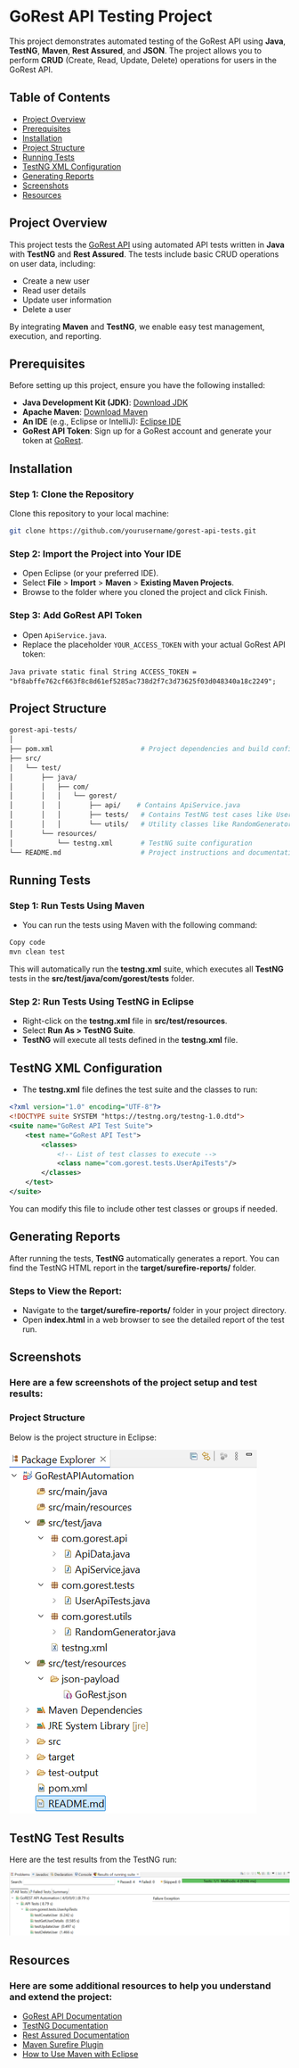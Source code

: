# GoRest API Testing Project

This project demonstrates automated testing of the GoRest API using **Java**, **TestNG**, **Maven**, **Rest Assured**, and **JSON**. The project allows you to perform **CRUD** (Create, Read, Update, Delete) operations for users in the GoRest API.

## Table of Contents
- [Project Overview](#project-overview)
- [Prerequisites](#prerequisites)
- [Installation](#installation)
- [Project Structure](#project-structure)
- [Running Tests](#running-tests)
- [TestNG XML Configuration](#testng-xml-configuration)
- [Generating Reports](#generating-reports)
- [Screenshots](#screenshots)
- [Resources](#resources)

## Project Overview

This project tests the [GoRest API](https://gorest.co.in/) using automated API tests written in **Java** with **TestNG** and **Rest Assured**. The tests include basic CRUD operations on user data, including:

- Create a new user
- Read user details
- Update user information
- Delete a user

By integrating **Maven** and **TestNG**, we enable easy test management, execution, and reporting.

## Prerequisites

Before setting up this project, ensure you have the following installed:

- **Java Development Kit (JDK)**: [Download JDK](https://www.oracle.com/java/technologies/javase-jdk11-downloads.html)
- **Apache Maven**: [Download Maven](https://maven.apache.org/download.cgi)
- **An IDE** (e.g., Eclipse or IntelliJ): [Eclipse IDE](https://www.eclipse.org/downloads/)
- **GoRest API Token**: Sign up for a GoRest account and generate your token at [GoRest](https://gorest.co.in/).

## Installation

### Step 1: Clone the Repository

Clone this repository to your local machine:

```bash
git clone https://github.com/yourusername/gorest-api-tests.git
```
### Step 2: Import the Project into Your IDE

- Open Eclipse (or your preferred IDE).
- Select **File** > **Import** > **Maven** > **Existing Maven Projects**.
- Browse to the folder where you cloned the project and click Finish.

### Step 3: Add GoRest API Token

- Open `ApiService.java`.
- Replace the placeholder `YOUR_ACCESS_TOKEN` with your actual GoRest API token:

`Java private static final String ACCESS_TOKEN = "bf8abffe762cf663f8c8d61ef5285ac738d2f7c3d73625f03d048340a18c2249"; `

## Project Structure

```bash
gorest-api-tests/
│
├── pom.xml                      # Project dependencies and build configuration
├── src/
│   └── test/
│       ├── java/
│       │   ├── com/
│       │   │   └── gorest/
│       │   │       ├── api/    # Contains ApiService.java
│       │   │       ├── tests/   # Contains TestNG test cases like UserApiTests.java
│       │   │       └── utils/   # Utility classes like RandomGenerator.java
│       └── resources/
│           └── testng.xml       # TestNG suite configuration
└── README.md                    # Project instructions and documentation
```
## Running Tests

### Step 1: Run Tests Using Maven

- You can run the tests using Maven with the following command:

```bash
Copy code
mvn clean test
```

This will automatically run the **testng.xml** suite, which executes all **TestNG** tests in the **src/test/java/com/gorest/tests** folder.

### Step 2: Run Tests Using TestNG in Eclipse

- Right-click on the **testng.xml** file in **src/test/resources**.
- Select **Run As > TestNG Suite**.
- **TestNG** will execute all tests defined in the **testng.xml** file.

## TestNG XML Configuration

- The **testng.xml** file defines the test suite and the classes to run:

```xml
<?xml version="1.0" encoding="UTF-8"?>
<!DOCTYPE suite SYSTEM "https://testng.org/testng-1.0.dtd">
<suite name="GoRest API Test Suite">
    <test name="GoRest API Test">
        <classes>
            <!-- List of test classes to execute -->
            <class name="com.gorest.tests.UserApiTests"/>
        </classes>
    </test>
</suite> 
```
You can modify this file to include other test classes or groups if needed.

## Generating Reports

After running the tests, **TestNG** automatically generates a report. You can find the TestNG HTML report in the **target/surefire-reports/** folder.

### Steps to View the Report:

- Navigate to the **target/surefire-reports/** folder in your project directory.
- Open **index.html** in a web browser to see the detailed report of the test run.

## Screenshots

### Here are a few screenshots of the project setup and test results:

### Project Structure

Below is the project structure in Eclipse:

![Project Structure](./src/test/resources/screenshots/project-structure.png)

## TestNG Test Results

Here are the test results from the TestNG run:

![TestNG Test Results](./src/test/resources/screenshots/testng_results.png)

## Resources

### Here are some additional resources to help you understand and extend the project:

- [GoRest API Documentation](https://gorest.co.in/docs)
- [TestNG Documentation](https://testng.org/doc/documentation-main.html)
- [Rest Assured Documentation](https://rest-assured.io/)
- [Maven Surefire Plugin](https://maven.apache.org/plugins/maven-surefire-plugin/)
- [How to Use Maven with Eclipse](https://www.eclipse.org/m2e/documentation/m2e-user-guide/index.html)


